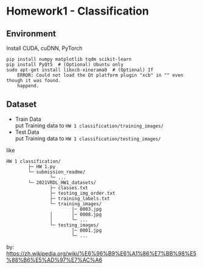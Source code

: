 # Homework1 - Classification

## Environment
Install CUDA, cuDNN, PyTorch

```python=
pip install numpy matplotlib tqdm scikit-learn
pip install PyQt5  # (Optional) Ubuntu only
sudo apt-get install libxcb-xinerama0  # (Optional) If
    ERROR: Could not load the Qt platform plugin "xcb" in "" even though it was found.
    happend.
```

## Dataset
- Train Data  
  put Training data to `HW 1 classification/training_images/`
- Test Data  
  put Training data to `HW 1 classification/testing_images/`

like
```
HW 1 classification/
        ├─ HW 1.py
        └─ submission_readme/
                └─ ...
        └─ 2021VRDL_HW1_datasets/
                ├─ classes.txt
                ├─ testing_img_order.txt
                ├─ training_labels.txt
                └─ training_images/
                        │─ 0003.jpg
                │       │─ 0008.jpg
                │       └─ ...
                └─ testing_images/
                        │─ 0001.jpg
                        └─ ...
```
by: https://zh.wikipedia.org/wiki/%E6%96%B9%E6%A1%86%E7%BB%98%E5%88%B6%E5%AD%97%E7%AC%A6

